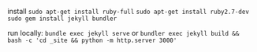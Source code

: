 install
`sudo apt-get install ruby-full`
`sudo apt-get install ruby2.7-dev`
`sudo gem install jekyll bundler`

run locally:
`bundle exec jekyll serve`
or
`bundler exec jekyll build && bash -c 'cd _site && python -m http.server 3000'`
